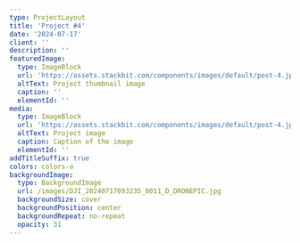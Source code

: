 ```yaml
---
type: ProjectLayout
title: 'Project #4'
date: '2024-07-17'
client: ''
description: ''
featuredImage:
  type: ImageBlock
  url: 'https://assets.stackbit.com/components/images/default/post-4.jpeg'
  altText: Project thumbnail image
  caption: ''
  elementId: ''
media:
  type: ImageBlock
  url: 'https://assets.stackbit.com/components/images/default/post-4.jpeg'
  altText: Project image
  caption: Caption of the image
  elementId: ''
addTitleSuffix: true
colors: colors-a
backgroundImage:
  type: BackgroundImage
  url: /images/DJI_20240717093235_0011_D_DRONEPIC.jpg
  backgroundSize: cover
  backgroundPosition: center
  backgroundRepeat: no-repeat
  opacity: 31
---
```

